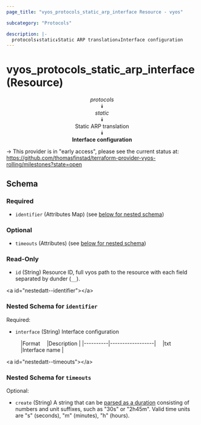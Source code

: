 ```yaml
---
page_title: "vyos_protocols_static_arp_interface Resource - vyos"

subcategory: "Protocols"

description: |- 
  protocols⯯static⯯Static ARP translation⯯Interface configuration
---
```


# vyos_protocols_static_arp_interface (Resource)
<center>

*protocols*  
⯯  
*static*  
⯯  
Static ARP translation  
⯯  
**Interface configuration**


</center>

-> This provider is in "early access", please see the current status at: https://github.com/thomasfinstad/terraform-provider-vyos-rolling/milestones?state=open

## Schema

### Required

- `identifier` (Attributes Map) (see [below for nested schema](#nestedatt--identifier))

### Optional

- `timeouts` (Attributes) (see [below for nested schema](#nestedatt--timeouts))

### Read-Only

- `id` (String) Resource ID, full vyos path to the resource with each field separated by dunder (`__`).

&lt;a id=&#34;nestedatt--identifier&#34;&gt;&lt;/a&gt;
### Nested Schema for `identifier`

Required:

- `interface` (String) Interface configuration

    &emsp;|Format  &emsp;|Description     |
    |----------|------------------|
    &emsp;|txt     &emsp;|Interface name  |


&lt;a id=&#34;nestedatt--timeouts&#34;&gt;&lt;/a&gt;
### Nested Schema for `timeouts`

Optional:

- `create` (String) A string that can be [parsed as a duration](https://pkg.go.dev/time#ParseDuration) consisting of numbers and unit suffixes, such as &#34;30s&#34; or &#34;2h45m&#34;. Valid time units are &#34;s&#34; (seconds), &#34;m&#34; (minutes), &#34;h&#34; (hours).  

